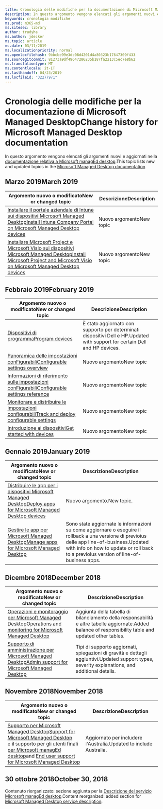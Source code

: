 ```yaml
---
title: Cronologia delle modifiche per la documentazione di Microsoft Managed Desktop
description: In questo argomento vengono elencati gli argomenti nuovi e aggiornati per Microsoft Managed Desktop.
keywords: cronologia modifiche
ms.prod: m365-md
ms.sitesec: library
author: trudyha
ms.author: jdecker
ms.topic: article
ms.date: 03/11/2019
ms.localizationpriority: normal
ms.openlocfilehash: 9bbcbe99e3dc08d4201d4a80323b17647309f433
ms.sourcegitcommit: 81273a9df49647286235b187fa2213c5ec7e8b62
ms.translationtype: MT
ms.contentlocale: it-IT
ms.lasthandoff: 04/23/2019
ms.locfileid: "32277971"
---
```

# <a name="change-history-for-microsoft-managed-desktop-documentation"></a><span data-ttu-id="50424-104">Cronologia delle modifiche per la documentazione di Microsoft Managed Desktop</span><span class="sxs-lookup"><span data-stu-id="50424-104">Change history for Microsoft Managed Desktop documentation</span></span>

<span data-ttu-id="50424-105">In questo argomento vengono elencati gli argomenti nuovi e aggiornati nella [documentazione relativa a Microsoft managEd desktop](index.yml).</span><span class="sxs-lookup"><span data-stu-id="50424-105">This topic lists new and updated topics in the [Microsoft Managed Desktop documentation](index.yml).</span></span>

## <a name="march-2019"></a><span data-ttu-id="50424-106">Marzo 2019</span><span class="sxs-lookup"><span data-stu-id="50424-106">March 2019</span></span>
<span data-ttu-id="50424-107">Argomento nuovo o modificato</span><span class="sxs-lookup"><span data-stu-id="50424-107">New or changed topic</span></span> | <span data-ttu-id="50424-108">Descrizione</span><span class="sxs-lookup"><span data-stu-id="50424-108">Description</span></span>
--- | ---
[<span data-ttu-id="50424-109">Installare il portale aziendale di Intune sui dispositivi Microsoft Managed Desktop</span><span class="sxs-lookup"><span data-stu-id="50424-109">Install Intune Company Portal on Microsoft Managed Desktop devices</span></span>](get-started/company-portal.md) | <span data-ttu-id="50424-110">Nuovo argomento</span><span class="sxs-lookup"><span data-stu-id="50424-110">New topic</span></span>
[<span data-ttu-id="50424-111">Installare Microsoft Project e Microsoft Visio sui dispositivi Microsoft Managed Desktop</span><span class="sxs-lookup"><span data-stu-id="50424-111">Install Microsoft Project and Microsoft Visio on Microsoft Managed Desktop devices</span></span>](get-started/project-visio.md) | <span data-ttu-id="50424-112">Nuovo argomento</span><span class="sxs-lookup"><span data-stu-id="50424-112">New topic</span></span>

## <a name="february-2019"></a><span data-ttu-id="50424-113">Febbraio 2019</span><span class="sxs-lookup"><span data-stu-id="50424-113">February 2019</span></span>
<span data-ttu-id="50424-114">Argomento nuovo o modificato</span><span class="sxs-lookup"><span data-stu-id="50424-114">New or changed topic</span></span> | <span data-ttu-id="50424-115">Descrizione</span><span class="sxs-lookup"><span data-stu-id="50424-115">Description</span></span>
--- | ---
[<span data-ttu-id="50424-116">Dispositivi di programma</span><span class="sxs-lookup"><span data-stu-id="50424-116">Program devices</span></span>](service-description/device-list.md) | <span data-ttu-id="50424-117">È stato aggiornato con supporto per determinati dispositivi Dell e HP.</span><span class="sxs-lookup"><span data-stu-id="50424-117">Updated with support for certain Dell and HP devices.</span></span>
[<span data-ttu-id="50424-118">Panoramica delle impostazioni conFigurabili</span><span class="sxs-lookup"><span data-stu-id="50424-118">Configurable settings overview</span></span>](working-with-managed-desktop/config-setting-overview.md) | <span data-ttu-id="50424-119">Nuovo argomento</span><span class="sxs-lookup"><span data-stu-id="50424-119">New topic</span></span>
[<span data-ttu-id="50424-120">Informazioni di riferimento sulle impostazioni conFigurabili</span><span class="sxs-lookup"><span data-stu-id="50424-120">Configurable settings reference</span></span>](working-with-managed-desktop/config-setting-ref.md) | <span data-ttu-id="50424-121">Nuovo argomento</span><span class="sxs-lookup"><span data-stu-id="50424-121">New topic</span></span>
[<span data-ttu-id="50424-122">Monitorare e distribuire le impostazioni configurabili</span><span class="sxs-lookup"><span data-stu-id="50424-122">Track and deploy configurable settings</span></span>](working-with-managed-desktop/config-setting-deploy.md) | <span data-ttu-id="50424-123">Nuovo argomento</span><span class="sxs-lookup"><span data-stu-id="50424-123">New topic</span></span>
[<span data-ttu-id="50424-124">Introduzione ai dispositivi</span><span class="sxs-lookup"><span data-stu-id="50424-124">Get started with devices</span></span>](get-started/get-started-devices.md) | <span data-ttu-id="50424-125">Nuovo argomento</span><span class="sxs-lookup"><span data-stu-id="50424-125">New topic</span></span>

## <a name="january-2019"></a><span data-ttu-id="50424-126">Gennaio 2019</span><span class="sxs-lookup"><span data-stu-id="50424-126">January 2019</span></span>
<span data-ttu-id="50424-127">Argomento nuovo o modificato</span><span class="sxs-lookup"><span data-stu-id="50424-127">New or changed topic</span></span> | <span data-ttu-id="50424-128">Descrizione</span><span class="sxs-lookup"><span data-stu-id="50424-128">Description</span></span>
--- | ---
[<span data-ttu-id="50424-129">Distribuire le app per i dispositivi Microsoft Managed Desktop</span><span class="sxs-lookup"><span data-stu-id="50424-129">Deploy apps for Microsoft Managed Desktop devices</span></span>](get-started/deploy-apps.md) | <span data-ttu-id="50424-130">Nuovo argomento.</span><span class="sxs-lookup"><span data-stu-id="50424-130">New topic.</span></span>
[<span data-ttu-id="50424-131">Gestire le app per Microsoft Managed Desktop</span><span class="sxs-lookup"><span data-stu-id="50424-131">Manage apps for Microsoft Managed Desktop</span></span>](working-with-managed-desktop/manage-apps.md) | <span data-ttu-id="50424-132">Sono state aggiornate le informazioni su come aggiornare o eseguire il rollback a una versione di previoius delle app line-of-business.</span><span class="sxs-lookup"><span data-stu-id="50424-132">Updated with info on how to update or roll back to a previoius version of line-of-business apps.</span></span> 

## <a name="december-2018"></a><span data-ttu-id="50424-133">Dicembre 2018</span><span class="sxs-lookup"><span data-stu-id="50424-133">December 2018</span></span>
<span data-ttu-id="50424-134">Argomento nuovo o modificato</span><span class="sxs-lookup"><span data-stu-id="50424-134">New or changed topic</span></span> | <span data-ttu-id="50424-135">Descrizione</span><span class="sxs-lookup"><span data-stu-id="50424-135">Description</span></span>
--- | ---
[<span data-ttu-id="50424-136">Operazioni e monitoraggio per Microsoft Managed Desktop</span><span class="sxs-lookup"><span data-stu-id="50424-136">Operations and monitoring for Microsoft Managed Desktop</span></span>](service-description/operations-and-monitoring.md) | <span data-ttu-id="50424-137">Aggiunta della tabella di bilanciamento della responsabilità e altre tabelle aggiornate.</span><span class="sxs-lookup"><span data-stu-id="50424-137">Added balance of responsibility table and updated other tables.</span></span>
[<span data-ttu-id="50424-138">Supporto di amministrazione per Microsoft Managed Desktop</span><span class="sxs-lookup"><span data-stu-id="50424-138">Admin support for Microsoft Managed Desktop</span></span>](working-with-managed-desktop/admin-support.md) | <span data-ttu-id="50424-139">Tipi di supporto aggiornati, spiegazioni di gravità e dettagli aggiuntivi.</span><span class="sxs-lookup"><span data-stu-id="50424-139">Updated support types, severity explanations, and additional details.</span></span>

## <a name="november-2018"></a><span data-ttu-id="50424-140">Novembre 2018</span><span class="sxs-lookup"><span data-stu-id="50424-140">November 2018</span></span>

<span data-ttu-id="50424-141">Argomento nuovo o modificato</span><span class="sxs-lookup"><span data-stu-id="50424-141">New or changed topic</span></span> | <span data-ttu-id="50424-142">Descrizione</span><span class="sxs-lookup"><span data-stu-id="50424-142">Description</span></span>
--- | ---
[<span data-ttu-id="50424-143">Supporto per Microsoft Managed Desktop</span><span class="sxs-lookup"><span data-stu-id="50424-143">Support for Microsoft Managed Desktop</span></span>](service-description/support.md)<br /><span data-ttu-id="50424-144">e il [supporto per gli utenti finali per Microsoft managEd desktop](working-with-managed-desktop/end-user-support.md)</span><span class="sxs-lookup"><span data-stu-id="50424-144">and [End user support for Microsoft Managed Desktop](working-with-managed-desktop/end-user-support.md)</span></span> | <span data-ttu-id="50424-145">Aggiornato per includere l'Australia.</span><span class="sxs-lookup"><span data-stu-id="50424-145">Updated to include Australia.</span></span>

## <a name="october-30-2018"></a><span data-ttu-id="50424-146">30 ottobre 2018</span><span class="sxs-lookup"><span data-stu-id="50424-146">October 30, 2018</span></span>
<span data-ttu-id="50424-147">Contenuto riorganizzato: sezione aggiunta per la [Descrizione del servizio Microsoft managEd desktop](service-description/index.md).</span><span class="sxs-lookup"><span data-stu-id="50424-147">Content reorganized: added section for [Microsoft Managed Desktop service description](service-description/index.md).</span></span> 

